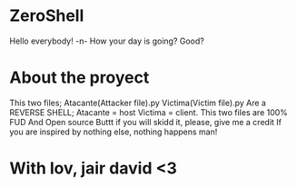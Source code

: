 # ZeroShell
Hello everybody! -n-
How your day is going?
Good?

# About the proyect
This two files;
Atacante(Attacker file).py
Victima(Victim file).py
Are a REVERSE SHELL;
Atacante = host
Victima = client.
This two files are 100% FUD And Open source
Buttt if you will skidd it, please, give me a credit
If you are inspired by nothing else, nothing happens man!

# With lov, jair david <3
